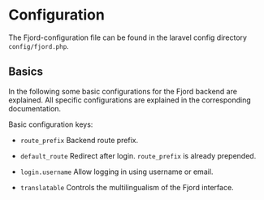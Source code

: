# Configuration

The Fjord-configuration file can be found in the laravel config directory `config/fjord.php`.

## Basics

In the following some basic configurations for the Fjord backend are explained. All specific configurations are explained in the corresponding documentation.

Basic configuration keys:

-   `route_prefix` Backend route prefix.

-   `default_route` Redirect after login. `route_prefix` is already prepended.

-   `login.username` Allow logging in using username or email.

-   `translatable` Controls the multilingualism of the Fjord interface.
